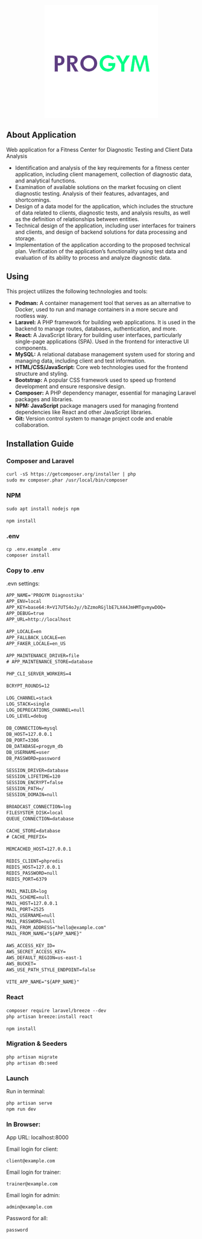 <p align="center"><img src="public/images/Logo_Progym_bez pozadia.png"></p>


## About Application
Web application for a Fitness Center for Diagnostic Testing and Client Data Analysis

- Identification and analysis of the key requirements for a fitness center application, including client management, collection of diagnostic data, and analytical functions.
- Examination of available solutions on the market focusing on client diagnostic testing. Analysis of their features, advantages, and shortcomings.
- Design of a data model for the application, which includes the structure of data related to clients, diagnostic tests, and analysis results, as well as the definition of relationships between entities.
- Technical design of the application, including user interfaces for trainers and clients, and design of backend solutions for data processing and storage.
- Implementation of the application according to the proposed technical plan. Verification of the application’s functionality using test data and evaluation of its ability to process and analyze diagnostic data.

## Using

This project utilizes the following technologies and tools:

- **Podman:** A container management tool that serves as an alternative to Docker, used to run and manage containers in a more secure and rootless way.
- **Laravel:** A PHP framework for building web applications. It is used in the backend to manage routes, databases, authentication, and more.
- **React:** A JavaScript library for building user interfaces, particularly single-page applications (SPA). Used in the frontend for interactive UI components.
- **MySQL:** A relational database management system used for storing and managing data, including client and test information.
- **HTML/CSS/JavaScript:** Core web technologies used for the frontend structure and styling.
- **Bootstrap:** A popular CSS framework used to speed up frontend development and ensure responsive design.
- **Composer:** A PHP dependency manager, essential for managing Laravel packages and libraries.
- **NPM: JavaScript** package managers used for managing frontend dependencies like React and other JavaScript libraries.
- **Git:** Version control system to manage project code and enable collaboration.

## Installation Guide

### Composer and Laravel
``` 
curl -sS https://getcomposer.org/installer | php
sudo mv composer.phar /usr/local/bin/composer
```

### NPM
``` 
sudo apt install nodejs npm

npm install
```

### .env
``` 
cp .env.example .env
composer install
```

### Copy to .env

.evn settings:
``` 
APP_NAME='PROGYM Diagnostika'
APP_ENV=local
APP_KEY=base64:R+V17UTS4oJy//bZzmoRGjlbE7LX44JmHMTgvmywDOQ=
APP_DEBUG=true
APP_URL=http://localhost

APP_LOCALE=en
APP_FALLBACK_LOCALE=en
APP_FAKER_LOCALE=en_US

APP_MAINTENANCE_DRIVER=file
# APP_MAINTENANCE_STORE=database

PHP_CLI_SERVER_WORKERS=4

BCRYPT_ROUNDS=12

LOG_CHANNEL=stack
LOG_STACK=single
LOG_DEPRECATIONS_CHANNEL=null
LOG_LEVEL=debug

DB_CONNECTION=mysql
DB_HOST=127.0.0.1
DB_PORT=3306
DB_DATABASE=progym_db
DB_USERNAME=user
DB_PASSWORD=password

SESSION_DRIVER=database
SESSION_LIFETIME=120
SESSION_ENCRYPT=false
SESSION_PATH=/
SESSION_DOMAIN=null

BROADCAST_CONNECTION=log
FILESYSTEM_DISK=local
QUEUE_CONNECTION=database

CACHE_STORE=database
# CACHE_PREFIX=

MEMCACHED_HOST=127.0.0.1

REDIS_CLIENT=phpredis
REDIS_HOST=127.0.0.1
REDIS_PASSWORD=null
REDIS_PORT=6379

MAIL_MAILER=log
MAIL_SCHEME=null
MAIL_HOST=127.0.0.1
MAIL_PORT=2525
MAIL_USERNAME=null
MAIL_PASSWORD=null
MAIL_FROM_ADDRESS="hello@example.com"
MAIL_FROM_NAME="${APP_NAME}"

AWS_ACCESS_KEY_ID=
AWS_SECRET_ACCESS_KEY=
AWS_DEFAULT_REGION=us-east-1
AWS_BUCKET=
AWS_USE_PATH_STYLE_ENDPOINT=false

VITE_APP_NAME="${APP_NAME}"

```

### React
``` 
composer require laravel/breeze --dev
php artisan breeze:install react

npm install
```

### Migration & Seeders
``` 
php artisan migrate
php artisan db:seed
```

### Launch
Run in terminal:
``` 
php artisan serve
npm run dev
```

### In Browser:
App URL: localhost:8000

Email login for client:
``` 
client@example.com
```

Email login for trainer:
```
trainer@example.com
```

Email login for admin:
```
admin@example.com
```


Password for all:
```
password
```

